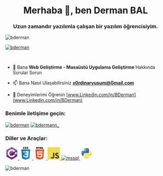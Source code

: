 <h1 align="center">Merhaba 👋, ben Derman BAL</h1>
<h3 align="center">Uzun zamandır yazılımla çalışan bir yazılım öğrencisiyim.</h3>

<p align="left"> <img src="https://komarev.com/ghpvc/?username=bderman&label=Profile%20views&color=0e75b6&style=flat" alt="bderman" /> </p>

<p align="left"> <a href="https://github.com/ryo-ma/github-profile-trophy"><img src="https://github-profile-trophy.vercel.app/?username=bderman" alt="bderman" /></a> </p>

<p align="left"> <a href="https://twitter.com/" target="blank"><img src="https://img.shields.io/twitter/follow/?logo=twitter&style=for-the-badge" alt="" /></a> </p>

- 💬 Bana **Web Geliştirme - Masaüstü Uygulama Geliştirme** Hakkında Sorular Sorun

- 📫 Bana Nasıl Ulaşabilirsiniz **x0rdinaryusum@Gmail.com**

- 📄 Deneyimlerimi Öğrenin [www.Linkedin.com/in/BDerman](www.Linkedin.com/in/BDerman)

<h3 align="left">Benimle iletişime geçin:</h3>
<p align="left">
<a href="https://linkedin.com/in/bderman" target="blank"><img align="center" src="https://raw.githubusercontent.com/rahuldkjain/github-profile-readme-generator/master/src/images/icons/Social/linked-in-alt.svg" alt="bderman" height="30" width="40" /></a>
<a href="https://instagram.com/bdermann_" target="blank"><img align="center" src="https://raw.githubusercontent.com/rahuldkjain/github-profile-readme-generator/master/src/images/icons/Social/instagram.svg" alt="bdermann_" height="30" width="40" /></a>
</p>

<h3 align="left">Diller ve Araçlar:</h3>
<p align="left"> <a href="https://www.w3schools.com/cs/" target="_blank" rel="noreferrer"> <img src="https://raw.githubusercontent.com/devicons/devicon/master/icons/csharp/csharp-original.svg" alt="csharp" width="40" height="40"/> </a> <a href="https://www.w3schools.com/css/" target="_blank" rel="noreferrer"> <img src="https://raw.githubusercontent.com/devicons/devicon/master/icons/css3/css3-original-wordmark.svg" alt="css3" width="40" height="40"/> </a> <a href="https://www.w3.org/html/" target="_blank" rel="noreferrer"> <img src="https://raw.githubusercontent.com/devicons/devicon/master/icons/html5/html5-original-wordmark.svg" alt="html5" width="40" height="40"/> </a> <a href="https://developer.mozilla.org/en-US/docs/Web/JavaScript" target="_blank" rel="noreferrer"> <img src="https://raw.githubusercontent.com/devicons/devicon/master/icons/javascript/javascript-original.svg" alt="javascript" width="40" height="40"/> </a> <a href="https://www.microsoft.com/en-us/sql-server" target="_blank" rel="noreferrer"> <img src="https://www.svgrepo.com/show/303229/microsoft-sql-server-logo.svg" alt="mssql" width="40" height="40"/> </a> <a href="https://www.python.org" target="_blank" rel="noreferrer"> <img src="https://raw.githubusercontent.com/devicons/devicon/master/icons/python/python-original.svg" alt="python" width="40" height="40"/> </a> </p>

<p> <img align="center" src="https://github-readme-stats.vercel.app/api?username=bderman&show_icons=true&locale=tr" alt="bderman" /></p>
